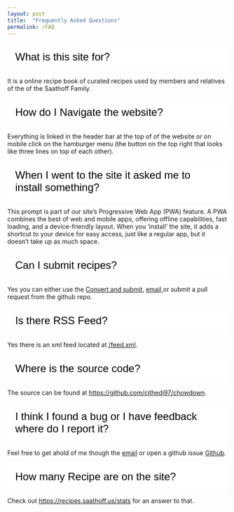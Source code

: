 ```yaml
---
layout: post
title:  "Frequently Asked Questions"
permalink: /FAQ
---
```


<head>
<style>
.collapsible {
  background-color: #fff;
  color: black;
  cursor: pointer;
  width: 100%;
  padding: 18px;
  border: none;
  text-align: left;
  font-size: 1.5rem;
}

.collapsible:hover {
  background-color: #007bffcc;
}

.collapsible:focus {
  outline: none;
}

.content {
  padding: 0 18px;
  max-height: 0;
  overflow: hidden;
  transition: max-height 0.2s ease-out;
  background-color: #f8f9fa;
  border-color: #007bff;
  border-left-style: solid;
  border-width: 3px;
}
}
</style>
</head>
<body>

<button class="collapsible">What is this site for?</button>
<div class="content">
  <p>It is a online recipe book of curated recipes used by members and relatives of the of the Saathoff Family.</p>
</div>
<button class="collapsible">How do I Navigate the website?</button>
<div class="content">
  <p>Everything is linked in the header bar at the top of of the website or on mobile click on the hamburger menu (the button on the top right that looks like three lines on top of each other).</p>
</div>

<button class="collapsible">When I went to the site it asked me to install something?</button>
<div class="content">
<p>This prompt is part of our site’s Progressive Web App (PWA) feature. A PWA combines the best of web and mobile apps, offering offline capabilities, fast loading, and a device-friendly layout. When you ‘install’ the site, it adds a shortcut to your device for easy access, just like a regular app, but it doesn’t take up as much space.</p>
</div>

<button class="collapsible">Can I submit recipes?</button>
<div class="content">
<p>Yes you can either use the <a href="/convert">Convert and submit</a>, <a href="mailto:recipes@saathoff.us?subject=Recipe Submission">email</a>,or submit a pull request from the github repo.</p>
</div>

<button class="collapsible">Is there RSS Feed?</button>
<div class="content">
<p>Yes there is an xml feed located at <a href="/feed.xml">/feed.xml</a>.</p>
</div>

<button class="collapsible">Where is the source code?</button>
<div class="content">
<p>The source can be found at <a href="https://github.com/cjthedj97/chowdown">https://github.com/cjthedj97/chowdown</a>.</p>
</div>

<button class="collapsible">I think I found a bug or I have feedback where do I report it?</button>
<div class="content">
<p>Feel free to get ahold of me though the <a href="mailto:recipes@saathoff.us?subject=Site Feedback">email</a> or open a github issue <a href="https://github.com/cjthedj97/chowdown/issues/new/choose">Github</a>.</p>
</div>

<button class="collapsible">How many Recipe are on the site?</button>
<div class="content">
<p>Check out <a href="/stats">https://recipes.saathoff.us/stats</a> for an answer to that.</p>
</div>

<script>
var coll = document.getElementsByClassName("collapsible");
var i;

for (i = 0; i < coll.length; i++) {
  coll[i].addEventListener("click", function() {
    this.classList.toggle("active");
    var content = this.nextElementSibling;
    if (content.style.maxHeight){
      content.style.maxHeight = null;
    } else {
      content.style.maxHeight = content.scrollHeight + "px";
    } 
  });
}
</script>